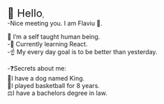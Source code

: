 
<font size="+2">👋 Hello</font>,</br>
-Nice meeting you. I am Flaviu 👦.</br>


 👀 I’m a self taught human being.</br>
 -🌱 Currently learning React.</br>
 -☝  My every day goal is to be better than yesterday.</br>
 
 -❓Secrets about me:</br>
                 🐶I have a dog named King.</br>
                 🏀I played basketball for 8 years.</br>
                 ⚖️I have a bachelors degree in law.</br>
